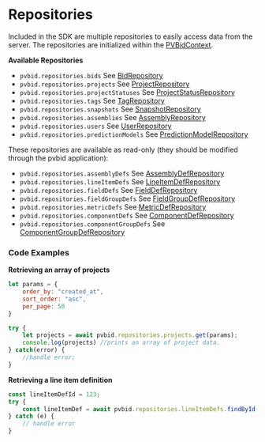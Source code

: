 # Repositories
Included in the SDK are multiple repositories to easily access data from the server. The repositories are initialized within the [PVBidContext].

**Available Repositories**
* `pvbid.repositories.bids` See [BidRepository]
* `pvbid.repositories.projects` See [ProjectRepository]
* `pvbid.repositories.projectStatuses` See [ProjectStatusRepository]
* `pvbid.repositories.tags` See [TagRepository]
* `pvbid.repositories.snapshots` See [SnapshotRepository]
* `pvbid.repositories.assemblies` See [AssemblyRepository]
* `pvbid.repositories.users` See [UserRepository]
* `pvbid.repositories.predictionModels` See [PredictionModelRepository]

These repositories are available as read-only (they should be modified through the pvbid application):
* `pvbid.repositories.assemblyDefs` See [AssemblyDefRepository]
* `pvbid.repositories.lineItemDefs` See [LineItemDefRepository]
* `pvbid.repositories.fieldDefs` See [FieldDefRepository]
* `pvbid.repositories.fieldGroupDefs` See [FieldGroupDefRepository]
* `pvbid.repositories.metricDefs` See [MetricDefRepository]
* `pvbid.repositories.componentDefs` See [ComponentDefRepository]
* `pvbid.repositories.componentGroupDefs` See [ComponentGroupDefRepository]

### Code Examples

**Retrieving an array of projects**
```javascript
let params = {
    order_by: "created_at",
    sort_order: "asc",
    per_page: 50
}

try {
    let projects = await pvbid.repositories.projects.get(params);
    console.log(projects) //prints an array of project data.
} catch(error) {
    //handle error;
}
```

**Retrieving a line item definition**
```javascript
const lineItemDefId = 123;
try {
    const lineItemDef = await pvbid.repositories.lineItemDefs.findById(lineItemDefId);
} catch (e) {
    // handle error
}
```


[BidRepository]: ../class/src/repositories/BidRepository.js~BidRepository.html
[ProjectRepository]: ../class/src/repositories/ProjectRepository.js~ProjectRepository.html
[ProjectStatusRepository]: ../class/src/repositories/ProjectStatusRepository.js~ProjectStatusRepository.html
[TagRepository]: ../class/src/repositories/TagRepository.js~TagRepository.html
[SnapshotRepository]: ../class/src/repositories/SnapshotRepository.js~SnapshotRepository.html
[AssemblyRepository]: ../class/src/repositories/AssemblyRepository.js~AssemblyRepository.html
[UserRepository]: ../class/src/repositories/UserRepository.js~UserRepository.html
[PredictionModelRepository]: ../class/src/repositories/PredictionModelRepository.js~PredictionModelRepository.html
[PVBidContext]: ../class/src/PVBidContext.js~PVBidContext.html
[AssemblyDefRepository]: ../class/src/repositories/AssemblyDefRepository.js~AssemblyDefRepository.html
[LineItemDefRepository]: ../class/src/repositories/LineItemDefRepository.js~LineItemDefRepository.html
[FieldDefRepository]: ../class/src/repositories/FieldDefRepository.js~FieldDefRepository.html
[FieldGroupDefRepository]: ../class/src/repositories/FieldGroupDefRepository.js~FieldGroupDefRepository.html
[MetricDefRepository]: ../class/src/repositories/MetricDefRepository.js~MetricDefRepository.html
[ComponentDefRepository]: ../class/src/repositories/ComponentDefRepository.js~ComponentDefRepository.html
[ComponentGroupDefRepository]: ../class/src/repositories/ComponentGroupDefRepository.js~ComponentGroupDefRepository.html
